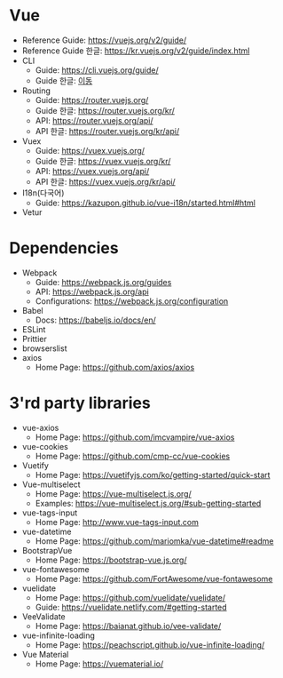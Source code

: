 # Vue

- Reference Guide: <https://vuejs.org/v2/guide/>
- Reference Guide 한글: <https://kr.vuejs.org/v2/guide/index.html>
- CLI
  - Guide: <https://cli.vuejs.org/guide/>
  - Guide 한글: [이동](./02.Vue_CLI.md)
- Routing
  - Guide: <https://router.vuejs.org/>
  - Guide 한글: <https://router.vuejs.org/kr/>
  - API: <https://router.vuejs.org/api/>
  - API 한글: <https://router.vuejs.org/kr/api/>
- Vuex
  - Guide: <https://vuex.vuejs.org/>
  - Guide 한글: <https://vuex.vuejs.org/kr/>
  - API: <https://vuex.vuejs.org/api/>
  - API 한글: <https://vuex.vuejs.org/kr/api/>
- I18n(다국어)
  - Guide: <https://kazupon.github.io/vue-i18n/started.html#html>
- Vetur

# Dependencies

- Webpack
  - Guide: <https://webpack.js.org/guides>
  - API: <https://webpack.js.org/api>
  - Configurations: <https://webpack.js.org/configuration>
- Babel
  - Docs: <https://babeljs.io/docs/en/>
- ESLint
- Prittier
- browserslist
- axios
  - Home Page: <https://github.com/axios/axios>

# 3'rd party libraries

- vue-axios
  - Home Page: <https://github.com/imcvampire/vue-axios>
- vue-cookies
  - Home Page: <https://github.com/cmp-cc/vue-cookies>
- Vuetify
  - Home Page: <https://vuetifyjs.com/ko/getting-started/quick-start>
- Vue-multiselect
  - Home Page: <https://vue-multiselect.js.org/>
  - Examples: <https://vue-multiselect.js.org/#sub-getting-started>
- vue-tags-input
  - Home Page: <http://www.vue-tags-input.com>
- vue-datetime
  - Home Page: <https://github.com/mariomka/vue-datetime#readme>
- BootstrapVue
  - Home Page: <https://bootstrap-vue.js.org/>
- vue-fontawesome
  - Home Page: <https://github.com/FortAwesome/vue-fontawesome>
- vuelidate
  - Home Page: <https://github.com/vuelidate/vuelidate/>
  - Guide: <https://vuelidate.netlify.com/#getting-started>
- VeeValidate
  - Home Page: <https://baianat.github.io/vee-validate/>
- vue-infinite-loading
  - Home Page: <https://peachscript.github.io/vue-infinite-loading/>
- Vue Material
  - Home Page: <https://vuematerial.io/>
